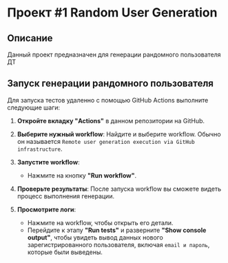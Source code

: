 # Проект #1 Random User Generation

## Описание

Данный проект предназначен для генерации рандомного пользователя ДТ

## Запуск генерации рандомного пользователя

Для запуска тестов удаленно с помощью GitHub Actions выполните следующие шаги:

1. **Откройте вкладку "Actions"** в данном репозитории на GitHub.
   
2. **Выберите нужный workflow**: Найдите и выберите workflow. Обычно он называется `Remote user generation execution via GitHub infrastructure`.

3. **Запустите workflow**:
   - Нажмите на кнопку **"Run workflow"**.

4. **Проверьте результаты**: После запуска workflow вы сможете видеть процесс выполнения генерации. 

5. **Просмотрите логи**:
   - Нажмите на workflow, чтобы открыть его детали.
   - Перейдите к этапу **"Run tests"** и разверните **"Show console output"**, чтобы увидеть вывод данных нового зарегистрированного пользователя, включая `email и пароль`, которые были выведены.

